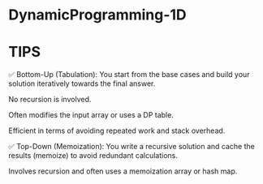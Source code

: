 # DynamicProgramming-1D

# TIPS

✅ Bottom-Up (Tabulation):
You start from the base cases and build your solution iteratively towards the final answer.

No recursion is involved.

Often modifies the input array or uses a DP table.

Efficient in terms of avoiding repeated work and stack overhead.

✅ Top-Down (Memoization):
You write a recursive solution and cache the results (memoize) to avoid redundant calculations.

Involves recursion and often uses a memoization array or hash map.


